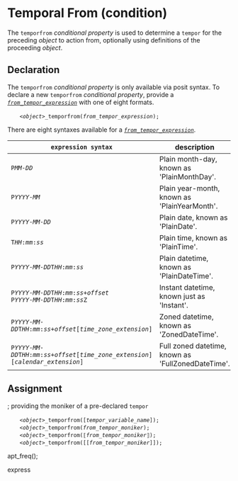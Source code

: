 # Temporal From (condition)
The `temporfrom` *conditional property* is used to determine a `tempor` for the preceding *object* to action from, optionally using definitions of the proceeding *object*.

<a name="declare"></a>
## Declaration
The `temporfrom` *conditional property* is only available via posit syntax. To declare a new `temporfrom` *conditional property*, provide a *[`from_tempor_expression`](../obj/tempor.md#express)* with one of eight formats.

&nbsp;&nbsp;&nbsp;&nbsp;&nbsp;&nbsp; *`<object>`*`_temporfrom(`*`from_tempor_expression`*`);`

There are eight syntaxes available for a *[`from_tempor_expression`](../obj/tempor.md#express)*.

| `expression syntax` | description | `example` |
| --- | --- | --- |
| <a name="plainmonthday"></a> `P`*`MM`*`-`*`DD`* | Plain month-day, known as 'PlainMonthDay'. | `P08-05` |
| <a name="plainyearmonth"></a> `P`*`YYYY`*`-`*`MM`* | Plain year-month, known as 'PlainYearMonth'. | `P2020-08` |
| <a name="plaindate"></a> `P`*`YYYY`*`-`*`MM`*`-`*`DD`* | Plain date, known as 'PlainDate'. | `P2020-08-05` |
| <a name="plaintime"></a> `T`*`HH`*`:`*`mm`*`:`*`ss`* | Plain time, known as 'PlainTime'. | `T20:06:13` |
| <a name="plaindatetime"></a> `P`*`YYYY`*`-`*`MM`*`-`*`DD`*`T`*`HH`*`:`*`mm`*`:`*`ss`* | Plain datetime, known as 'PlainDateTime'. | `P2020-08-05T20:06:13` |
| <a name="instant"></a> `P`*`YYYY`*`-`*`MM`*`-`*`DD`*`T`*`HH`*`:`*`mm`*`:`*`ss`*`+`*`offset`*<br>`P`*`YYYY`*`-`*`MM`*`-`*`DD`*`T`*`HH`*`:`*`mm`*`:`*`ss`*`Z` | Instant datetime, known just as 'Instant'. | `P2020-08-05T20:06:13+09:00`<br>`P2020-08-05T11:06:13Z` |
| <a name="zoneddatetime"></a> `P`*`YYYY`*`-`*`MM`*`-`*`DD`*`T`*`HH`*`:`*`mm`*`:`*`ss`*`+`*`offset`*`[`*`time_zone_extension`*`]` | Zoned datetime, known as 'ZonedDateTime'.| `P2020-08-05T20:06:13+09:00[Asia/Tokyo][u-ca-japanese]` |
| <a name="zoneddatetime_full"></a> `P`*`YYYY`*`-`*`MM`*`-`*`DD`*`T`*`HH`*`:`*`mm`*`:`*`ss`*`+`*`offset`*`[`*`time_zone_extension`*`][`*`calendar_extension`*`]` | Full zoned datetime, known as 'FullZonedDateTime'. | `P2020-08-05T20:06:13+09:00[Asia/Tokyo][u-ca-japanese]` |

<a name="assign"></a>
## Assignment

; providing the moniker of a pre-declared `tempor`


&nbsp;&nbsp;&nbsp;&nbsp;&nbsp;&nbsp; *`<object>`*`_temporfrom([`*`tempor_variable_name`*`]);`<br>
&nbsp;&nbsp;&nbsp;&nbsp;&nbsp;&nbsp; *`<object>`*`_temporfrom(`*`from_tempor_moniker`*`);`<br>
&nbsp;&nbsp;&nbsp;&nbsp;&nbsp;&nbsp; *`<object>`*`_temporfrom(⟦`*`from_tempor_moniker`*`⟧);`<br>
&nbsp;&nbsp;&nbsp;&nbsp;&nbsp;&nbsp; *`<object>`*`_temporfrom([[`*`from_tempor_moniker`*`]]);`<br>


apt_freq();


<a name="freq"></a>

express